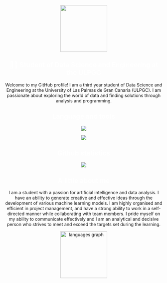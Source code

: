 <div align="center">
  <img height="150" src="https://camo.githubusercontent.com/62da68eb62b1e5f175f7d1f0191dd89a653d7908feb22d37d4a0ab07365d6791/68747470733a2f2f6d656469612e67697068792e636f6d2f6d656469612f4d3967624264396e6244724f5475314d71782f67697068792e676966"  />
</div>

<h2 align="center" style="color: white;">👩‍🎓 Student of Data Science and Engineering at the ULPGC</h2>

<p align="center">
Welcome to my GitHub profile! I am a third year student of Data Science and Engineering at the University of Las Palmas de Gran Canaria (ULPGC). 
I am passionate about exploring the world of data and finding solutions through analysis and programming.
</p>

<h2 align="center" style="color: white;">Language and tools</h2>
<p align="center">
<img src="https://skills.thijs.gg/icons?i=python,pytorch,java,c&theme=dark"></p>
<p align="center">
<img src="https://skills.thijs.gg/icons?i=docker,linux,r,git&theme=dark"></p>

<h2 align="center" style="color: white;">Github statistics</h2>
<p align="center">
<img src= "https://github-readme-stats.vercel.app/api?username=susanasrez&show_icons=true&count_private=false&theme=default">
</p>

<h2 align="center" style="color: white;">A little about me</h2>
<p align="center">
I am a student with a passion for artificial intelligence and data analysis.
I have an ability to generate creative and effective ideas through the development of various machine learning models. I am highly organised and efficient in project management, and have a strong ability to work in a self-directed manner while collaborating with team members.
I pride myself on my ability to communicate effectively and I am an analytical and decisive person who strives to meet and exceed the targets set during the learning.
</p>

<p align="center">
<img src="https://github-readme-stats.vercel.app/api/top-langs?username=susanasrez&locale=en&hide_title=false&layout=compact&card_width=320&langs_count=5&theme=default&hide_border=false" height="150" alt="languages graph"  />
</p>

